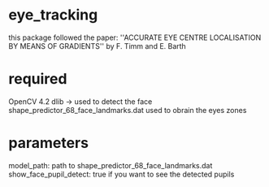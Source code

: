 # eye_tracking

this package followed the paper: ''ACCURATE EYE CENTRE LOCALISATION BY MEANS OF GRADIENTS'' by F. Timm and E. Barth

# required
OpenCV 4.2
dlib -> used to detect the face
shape_predictor_68_face_landmarks.dat used to obrain the eyes zones

# parameters
model_path: path to shape_predictor_68_face_landmarks.dat
show_face_pupil_detect: true if you want to see the detected pupils

